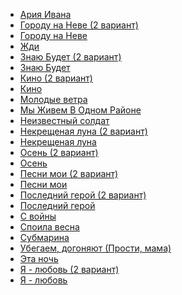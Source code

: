 * [Ария Ивана](Ария%20Ивана)
* [Городу на Неве (2 вариант)](Городу%20на%20Неве%20(2%20вариант))
* [Городу на Неве](Городу%20на%20Неве)
* [Жди](Жди)
* [Знаю Будет (2 вариант)](Знаю%20Будет%20(2%20вариант))
* [Знаю Будет](Знаю%20Будет)
* [Кино (2 вариант)](Кино%20(2%20вариант))
* [Кино](Кино)
* [Молодые ветра](Молодые%20ветра)
* [Мы Живем В Одном Районе](Мы%20Живем%20В%20Одном%20Районе)
* [Неизвестный солдат](Неизвестный%20солдат)
* [Некрещеная луна (2 вариант)](Некрещеная%20луна%20(2%20вариант))
* [Некрещеная луна](Некрещеная%20луна)
* [Осень (2 вариант)](Осень%20(2%20вариант))
* [Осень](Осень)
* [Песни мои (2 вариант)](Песни%20мои%20(2%20вариант))
* [Песни мои](Песни%20мои)
* [Последний герой (2 вариант)](Последний%20герой%20(2%20вариант))
* [Последний герой](Последний%20герой)
* [С войны](С%20войны)
* [Споила весна](Споила%20весна)
* [Субмарина](Субмарина)
* [Убегаем, догоняют (Прости, мама)](Убегаем,%20догоняют%20(Прости,%20мама))
* [Эта ночь](Эта%20ночь)
* [Я - любовь (2 вариант)](Я%20-%20любовь%20(2%20вариант))
* [Я - любовь](Я%20-%20любовь)